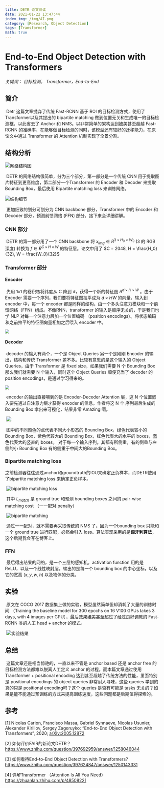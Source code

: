 ```yaml
---
title: DETR 论文阅读
date: 2021-01-22 13:47:44
index_img: /img/AI.png
category: [Research, Object Detection]
tags: [Transformer]
math: true
---
```


# End-to-End Object Detection with Transformers

*关键词： 目标检测， Transformer，End-to-End*



## 简介

​	Detr 这篇文章抛弃了传统 Fast-RCNN 基于 ROI 的目标检测方式，使用了Transformer以及其提出的 bipartite matching 做到位置无关和生成唯一的目标检测框，以此省去了 Anchor 和 NMS。以非常简单的架构达到媲美甚至超越 Fast-RCNN 的准确率，在能够做目标检测的同时，该模型还有较好的迁移能力，在原论文中通过 Transformer 的 Attention 机制实现了全景分割。




## 结构分析

![网络结构图](https://tva1.sinaimg.cn/large/008eGmZEgy1gmwgc8ubqoj310s07t435.jpg)

​	DETR 的网络结构很简单，分为三个部分，第一部分是一个传统 CNN 用于提取图片特征到更高维度，第二部分一个Transformer 的 Encoder 和 Decoder 来提取 Bounding Box，最后使用 Bipartite matching loss 来训练网络。



![结构细节](https://tva1.sinaimg.cn/large/008eGmZEgy1gmwghk322pj30m8069adc.jpg)

​		更加细致的划分可划分为 CNN backbone 部分，Transformer 中的 Encoder 和 Decoder 部分，预测前馈网络 (FFN) 部分。接下来会详细讲解。



### CNN 部分

​	DETR 的第一部分用了一个 CNN backbone 将 $x_{img} \in R^{3 \times H_0 \times W_0}$ (3 的 RGB 深度) 转换为 $f \in R^{C \times H \times W}$ 的特征层。论文中用了 $C = 2048, H = \frac{H_0}{32}, W = \frac{W_0}{32}$ 



### Transformer 部分

#### Encoder

​	先用 1x1 的卷积核将纬度从 C 降到 d，获得一个新的特征图 $R^{ d \times H \times W}$ 。由于 Encoder 需要一个序列，我们要将特征图拉平成为 $d \times HW$ 的向量，输入到 encoder 中，每一个 encoder 都是同样的结构，由一个多头注意力模块和一个前馈网络（FFN）组成。不像RNN，transformer 的输入是顺序无关的，于是我们也学 NLP 对每一个注意力层加一个位置编码 （position encodings）。将状态编码和之前拉平的特征图向量相加之后喂入 encoder 中。

<img src="https://tva1.sinaimg.cn/large/008eGmZEgy1gmwioerjhbj30ea0ghgq4.jpg" style="zoom:80%;" />

#### Decoder

​	decoder 的输入有两个，一个是 Object Queries 另一个是刚刚 Encoder 的输出，结构和传统 Transformer 差不多。比较有意思的是这个输入的 Object Queries，由于 Transformer 是 fixed size，如果我们需要 N 个 Bounding Box 那么我们就需要 N 个输入，同时这个 Object Queries 顺便充当了 decoder 的 position encodings，是通过学习得来的。

<img src="https://tva1.sinaimg.cn/large/008eGmZEgy1gmwi2hocbcj30eh0gb421.jpg" style="zoom:80%;" />

​	encoder 的输出直接喂到的是 Encoder-Decoder Attention 层，这 N 个位置嵌入要先通过自注意力层才获得 encoder 的信息。作者将这 N 个 序列最后生成的 Bounding Box 拿出来可视化，结果非常 Amazing 啊。

​	![](https://tva1.sinaimg.cn/large/008eGmZEgy1gmwinw5iwbj30wn075ale.jpg)

​	图中的不同颜色的点代表不同大小形态的 Bounding Box，绿色代表较小的 Bounding Box，紫色代较大的 Bounding Box，红色代表大的水平的 boxes，蓝色代表大的竖直的 boxes。 对于每一个输入序列，其都有所侧重，有的侧重与左侧的小 Bounding Box 有的侧重于中间大的Bounding Box。



### Bipartite matching loss

​	之前检测器往往通过anchor和groundtruth的IOU来确定正负样本，而DETR使用了bipartite matching loss 来确定正负样本。

​	![bipartite matching loss](https://tva1.sinaimg.cn/large/008eGmZEgy1gmzoqacu30j307d01waa0.jpg)

​	其中 $L_{match}$ 是 ground true 和预测 bounding boxes 之间的 pair-wise matching cost （一一配对 penalty）

​	![bipartite matching](https://tva1.sinaimg.cn/large/008eGmZEgy1gmzoq11i5jj303405hmxa.jpg) 

​	通过一一配对，就不需要再采取传统的 NMS 了，因为一个bounding box 只能和一个 ground true 进行匹配，必然会引入 loss。算法实现采用的是**匈牙利算法**，这个后期我会写在博客上。



### FFN

​	最后得出结果的网络，是一个三层的感知机，activation function 用的是 ReLU，以及一个线性映射层。输出的是每一个 bounding box 的中心坐标，以及它的宽高 $(x,y,w,h)$ 以及物体的分类。



## 实验

​	原文在 COCO 2017 数据集上做的实验，模型虽然简单但却消耗了大量的训练时间 （Training the baseline model for 300 epochs on 16 V100 GPUs takes 3 days, with 4 images per GPU），最后效果媲美甚至超过了经过良好调教的 Fast-RCNN 类的人工 head + anchor 的模式。

​	![实验结果](https://tva1.sinaimg.cn/large/008eGmZEgy1gmzpkgtz3xj30gj06n75k.jpg) 



## 总结

​	这篇文章还是相当惊艳的，一直以来不管是 anchor based 还是 anchor free 的目标检测方法都难以脱离人工定义 anchor 的过程，而本篇文章通过使用 Transformer + positional encoding 达到甚至超越了传统方法的性能，里面特别是 positional encodings 的 object queries 非常耐人寻味，这些 queries 学到的真的只是 positional encoding吗？这个 queries 是否有可能是 tasks 无关的？如果是能不能通过预训练的方式来提高训练速度，这些问题都是后期值得探索的。



## 参考

[1] Nicolas Carion, Francisco Massa, Gabriel Synnaeve, Nicolas Usunier, Alexander Kirillov, Sergey Zagoruyko: “End-to-End Object Detection with Transformers”, 2020; [arXiv:2005.12872](http://arxiv.org/abs/2005.12872)

[2] 如何评价FAIR的新论文DETR？ https://www.zhihu.com/question/397692959/answer/1258046044 

[3] 如何看待End-to-End Object Detection with Transformers? https://www.zhihu.com/question/397624847/answer/1250143331

[4] 详解Transformer （Attention Is All You Need）https://zhuanlan.zhihu.com/p/48508221

